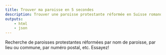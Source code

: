 ```yaml
--- 
title: Trouver ma paroisse en 5 secondes
description: Trouver une paroisse protestante réformée en Suisse romande en 5 secondes par NPA, lieu, nom, etc.
outputs:
    - html
    - json
---
```


Recherche de paroisses protestantes réformées par nom de paroisse, par lieu ou commune, par numéro postal, etc. Essayez!